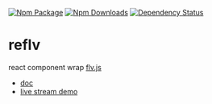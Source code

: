 [![Npm Package](https://img.shields.io/npm/v/reflv.svg?style=flat-square)](https://www.npmjs.com/package/reflv)
[![Npm Downloads](http://img.shields.io/npm/dm/reflv.svg?style=flat-square)](https://www.npmjs.com/package/reflv)
[![Dependency Status](https://david-dm.org/gwuhaolin/reflv.svg?style=flat-square)](https://npmjs.org/package/reflv)

# reflv
react component wrap [flv.js](https://github.com/Bilibili/flv.js/)

- [doc](https://gwuhaolin.github.io/reflv/)
- [live stream demo](https://gwuhaolin.github.io/reflv/live.html)
